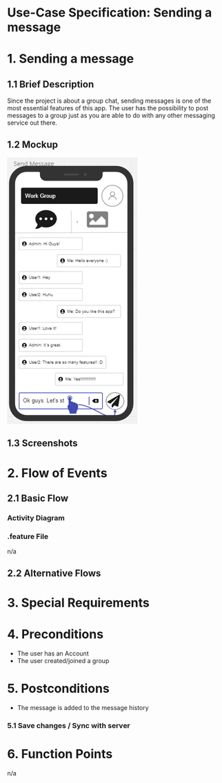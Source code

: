 # Use-Case Specification: Sending a message

# 1. Sending a message

## 1.1 Brief Description
Since the project is about a group chat, sending messages is one of the most essential features of this app.
The user has the possibility to post messages to a group just as you are able to do with any other messaging service out there.

## 1.2 Mockup
![OUCD](./Mock_ups/Send%20Message.PNG)

## 1.3 Screenshots


# 2. Flow of Events

## 2.1 Basic Flow


### Activity Diagram


### .feature File
n/a

## 2.2 Alternative Flows


# 3. Special Requirements


# 4. Preconditions
- The user has an Account
- The user created/joined a group

# 5. Postconditions
- The message is added to the message history


### 5.1 Save changes / Sync with server

# 6. Function Points
n/a